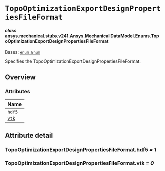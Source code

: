 <!-- vale off -->

<a id="topooptimizationexportdesignpropertiesfileformat"></a>

# `TopoOptimizationExportDesignPropertiesFileFormat`

<a id="ansys.mechanical.stubs.v241.Ansys.Mechanical.DataModel.Enums.TopoOptimizationExportDesignPropertiesFileFormat"></a>

#### *class* ansys.mechanical.stubs.v241.Ansys.Mechanical.DataModel.Enums.TopoOptimizationExportDesignPropertiesFileFormat

Bases: [`enum.Enum`](https://docs.python.org/3/library/enum.html#enum.Enum)

Specifies the TopoOptimizationExportDesignPropertiesFileFormat.

<!-- !! processed by numpydoc !! -->

<a id="overview"></a>

## Overview

### Attributes

| Name |
| -------------------------------------------------------------------- |
| [`hdf5`](#TopoOptimizationExportDesignPropertiesFileFormat.hdf5) |
| [`vtk`](#TopoOptimizationExportDesignPropertiesFileFormat.vtk) |

<a id="attribute-detail"></a>

## Attribute detail

<a id="TopoOptimizationExportDesignPropertiesFileFormat.hdf5"></a>

### TopoOptimizationExportDesignPropertiesFileFormat.hdf5 *= 1*

<a id="TopoOptimizationExportDesignPropertiesFileFormat.vtk"></a>

### TopoOptimizationExportDesignPropertiesFileFormat.vtk *= 0*

<!-- vale on -->
